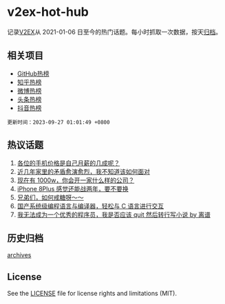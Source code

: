 # v2ex-hot-hub

 记录[V2EX](https://www.v2ex.com/)从 2021-01-06 日至今的热门话题。每小时抓取一次数据，按天[归档](archives)。
 
 ## 相关项目

- [GitHub热榜](https://github.com/it985/github-hot-hub)
- [知乎热榜](https://github.com/it985/zhihu-hot-hub)
- [微博热榜](https://github.com/it985/weibo-hot-hub)
- [头条热榜](https://github.com/it985/toutiao-hot-hub)
- [抖音热榜](https://github.com/it985/douyin-hot-hub)


 `更新时间：2023-09-27 01:01:49 +0800`

## 热议话题

1. [各位的手机价格是自己月薪的几成呢？](https://www.v2ex.com/t/977160)
1. [近几年家里的矛盾愈演愈烈，我不知道该如何面对](https://www.v2ex.com/t/977299)
1. [现在有 1000w，你会开一家什么样的公司？](https://www.v2ex.com/t/977170)
1. [iPhone 8Plus 感觉还能战两年，要不要换](https://www.v2ex.com/t/977133)
1. [兄弟们，如何戒糖呀～～](https://www.v2ex.com/t/977179)
1. [国产系统级编程语言与编译器，轻松与 C 语言进行交互](https://www.v2ex.com/t/977144)
1. [我无法成为一个优秀的程序员，我是否应该 quit 然后转行写小说 by 离谱](https://www.v2ex.com/t/977166)

## 历史归档

[archives](archives)

## License

See the [LICENSE](LICENSE) file for license rights and limitations (MIT).
